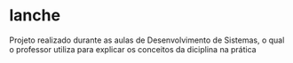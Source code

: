 # lanche
Projeto realizado durante as aulas de Desenvolvimento de Sistemas, o qual o professor utiliza para explicar os conceitos da diciplina na prática
